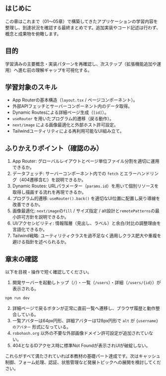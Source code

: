 ## はじめに

この章はこれまで（01〜05章）で構築してきたアプリケーションの学習内容を整理し、到達状況を確認する最終まとめです。追加実装やコード記述は行わず、概念と成果物を俯瞰します。

## 目的

学習済みの主要概念・実装パターンを再確認し、次ステップ（拡張機能追加や運用）へ進む前の理解ギャップを可視化する。

## 学習対象のスキル

- App Routerの基本構造（`layout.tsx` / ページコンポーネント）。
- 外部APIフェッチとサーバーコンポーネント内のデータ取得。
- Dynamic Routesによる詳細ページ生成（`[id]`）。
- `useRouter` を用いたプログラム的遷移（戻る動作）。
- `next/image` による画像最適化と外部ホスト許可設定。
- Tailwindユーティリティによる再利用可能なUI組み立て。

## ふりかえりポイント（確認のみ）

1. App Router: グローバルレイアウトとページ単位ファイル分割を適切に運用できるか。
2. データフェッチ: サーバーコンポーネント内での `fetch` とエラーハンドリング（404遷移含む）を説明できるか。
3. Dynamic Routes: URLパラメーター（`params.id`）を用いて個別リソースを取得し描画する流れを再現できるか。
4. プログラム的遷移: `useRouter().back()` を適切なUI位置に配置し戻り導線を改善できるか。
5. 画像最適化: `next/image`の`fill` / サイズ指定 / alt設計と`remotePatterns`の最小許可方針を説明できるか。
6. UI/アクセシビリティ: 情報階層（見出し、ラベル）と余白/対比の調整理由を言語化できるか。
7. Tailwind戦略: ユーティリティクラスを過不足なく適用しクラス肥大や重複を避ける指針を述べられるか。

## 章末の確認

以下を目視・操作で短く確認してください。

1. 開発サーバーを起動しトップ（`/`）・一覧（`/users`）・詳細（`/users/{id}`）が表示される。
```bash
npm run dev
```
2. 詳細ページで戻るボタンが正常に直前一覧へ遷移し、ブラウザ履歴と動作整合している。
3. 一覧アバターは64px円形、詳細アバターは128px円形で `alt` が `{username}のアバター` 形式になっている。
4. `robohash.org` 以外の不要な外部画像ドメイン許可設定が追加されていない。
5. 404となるIDアクセス時に標準Not Foundが表示されUIが破綻しない。

これらがすべて満たされていれば本教材の基礎パート達成です。次はキャッシュ制御、フォーム処理、認証、状態管理など発展トピックへの展開を検討してください。
